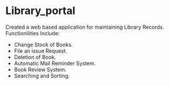 # Library_portal
Created a web based application for maintaining Library Records.
Functionilities Include:
* Change Stock of Books.
* File an issue Request.
* Deletion of Book.
* Automatic Mail Reminder System.
* Book Review System.
* Searching and Sorting.
